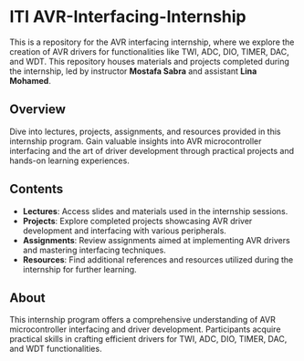 
# ITI AVR-Interfacing-Internship

This is a repository for the AVR interfacing internship, where we explore the creation of AVR drivers for functionalities like TWI, ADC, DIO, TIMER, DAC, and WDT. This repository houses materials and projects completed during the internship, led by instructor **Mostafa Sabra** and assistant **Lina Mohamed**.

## Overview

Dive into lectures, projects, assignments, and resources provided in this internship program. Gain valuable insights into AVR microcontroller interfacing and the art of driver development through practical projects and hands-on learning experiences.

## Contents

- **Lectures**: Access slides and materials used in the internship sessions.
- **Projects**: Explore completed projects showcasing AVR driver development and interfacing with various peripherals.
- **Assignments**: Review assignments aimed at implementing AVR drivers and mastering interfacing techniques.
- **Resources**: Find additional references and resources utilized during the internship for further learning.

## About

This internship program offers a comprehensive understanding of AVR microcontroller interfacing and driver development. Participants acquire practical skills in crafting efficient drivers for TWI, ADC, DIO, TIMER, DAC, and WDT functionalities.
